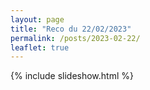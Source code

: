 ```yaml
---
layout: page
title: "Reco du 22/02/2023"
permalink: /posts/2023-02-22/
leaflet: true
---
```

{% include slideshow.html %}